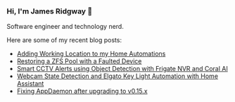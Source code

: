 ### Hi, I'm James Ridgway 👋
Software engineer and technology nerd.

Here are some of my recent blog posts:
  * [Adding Working Location to my Home Automations](https://www.jamesridgway.co.uk/adding-working-location-to-my-home-automations/)
  * [Restoring a ZFS Pool with a Faulted Device](https://www.jamesridgway.co.uk/restoring-a-zfs-pool-with-a-faulted-device/)
  * [Smart CCTV Alerts using Object Detection with Frigate NVR and Coral AI](https://www.jamesridgway.co.uk/smart-cctv-alerts-using-object-detection-with-frigate-nvr-and-coral-ai/)
  * [Webcam State Detection and Elgato Key Light Automation with Home Assistant](https://www.jamesridgway.co.uk/webcam-state-detection-and-elgato-key-light-automation-with-home-assistant/)
  * [Fixing AppDaemon after upgrading to v0.15.x](https://www.jamesridgway.co.uk/fixing-appdaemon-after-upgrading-to-v0-15-x-appdaemon-not-in-config/)
